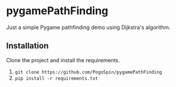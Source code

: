 # pygamePathFinding
Just a simple Pygame pathfinding demo using Dijkstra's algorithm.

## Installation
Clone the project and install the requirements.
1. `git clone https://github.com/PogoSpin/pygamePathFinding`
2. `pip install -r requirements.txt`
